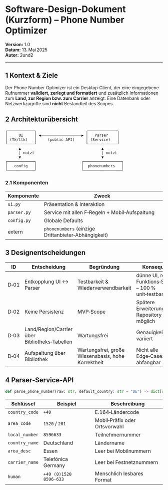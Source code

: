 # Software‑Design‑Dokument (Kurzform) – Phone Number Optimizer

**Version:** 1.0  
**Datum:** 13. Mai 2025  
**Autor:** 2und2

---

## 1 Kontext & Ziele
Der Phone Number Optimizer ist ein Desktop‑Client, der eine eingegebene Rufnummer **validiert, zerlegt und formatiert** und zusätzlich Informationen zum **Land, zur Region bzw. zum Carrier** anzeigt. Eine Datenbank oder Netzwerkzugriffe sind **nicht** Bestandteil des Scopes.

## 2 Architekturübersicht

```text
┌────────────┐                      ┌─────────────┐
│     UI     │ ◀──────────────────▶ │   Parser    │
│ (Tk/ttk)   │     (public API)     │ (Service)   │
└────────────┘                      └─────────────┘
      ▲                                    ▲
      │ nutzt                              │ nutzt
      ▼                                    ▼
┌────────────┐                    ┌─────────────────┐
│   config   │                    │  phonenumbers   │
└────────────┘                    └─────────────────┘
```

### 2.1 Komponenten
| Komponente | Zweck |
|------------|-------|
| `ui.py` | Präsentation & Interaktion |
| `parser.py` | Service mit allen F‑Regeln + Mobil‑Aufspaltung |
| `config.py` | Globale Defaults |
| extern | `phonenumbers` (einzige Drittanbieter‑Abhängigkeit) |

## 3 Designentscheidungen

| ID | Entscheidung | Begründung | Konsequenz |
|----|--------------|------------|------------|
| D‑01 | Entkopplung UI ↔ Parser | Testbarkeit & Wiederverwendbarkeit | dünne UI, reiner Funktions‑Service – 100 % unit‑testbar |
| D‑02 | Keine Persistenz | MVP‑Scope | Spätere Erweiterung via Repository möglich |
| D‑03 | Land/Region/Carrier über Bibliotheks‑Tabellen | Wartungsfrei | Genauigkeit variiert |
| D‑04 | Aufspaltung über Bibliothek | Wartungsfrei, große Wissensbasis, hohe Korrektheit | Nicht alle Edge‑Cases abfangbar |

## 4 Parser‑Service‑API

```python
def parse_phone_number(raw: str, default_country: str = "DE") -> dict[str, str]
```

| Schlüssel | Beispiel | Beschreibung |
|-----------|----------|--------------|
| `country_code` | `+49` | E.164‑Ländercode |
| `area_code` | `1520` / `201` | Mobil‑Präfix oder Ortsvorwahl |
| `local_number` | `8596633` | Teilnehmernummer |
| `country_name` | Deutschland | Ländername |
| `area_desc` | Essen | Leer bei Mobilnummern |
| `carrier_name` | Telefónica Germany | Leer bei Festnetznummern |
| `human` | `+49 (0)1520 8596‑633` | Menschlich lesbares Format |
